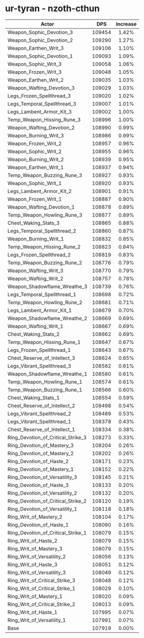 # ur-tyran - nzoth-cthun
| Actor | DPS | Increase |
|---|:---:|:---:|
|Weapon_Sophic_Devotion_3|109454|1.42%|
|Weapon_Sophic_Devotion_2|109290|1.27%|
|Weapon_Earthen_Writ_3|109106|1.10%|
|Weapon_Sophic_Devotion_1|109093|1.09%|
|Weapon_Sophic_Writ_3|109058|1.06%|
|Weapon_Frozen_Writ_3|109048|1.05%|
|Weapon_Earthen_Writ_2|109035|1.03%|
|Weapon_Wafting_Devotion_3|109029|1.03%|
|Legs_Frozen_Spellthread_3|109020|1.02%|
|Legs_Temporal_Spellthread_3|109007|1.01%|
|Legs_Lambent_Armor_Kit_3|109002|1.00%|
|Temp_Weapon_Hissing_Rune_3|108996|1.00%|
|Weapon_Wafting_Devotion_2|108990|0.99%|
|Weapon_Burning_Writ_3|108986|0.99%|
|Weapon_Frozen_Writ_2|108957|0.96%|
|Weapon_Sophic_Writ_2|108955|0.96%|
|Weapon_Burning_Writ_2|108939|0.95%|
|Weapon_Earthen_Writ_1|108937|0.94%|
|Temp_Weapon_Buzzing_Rune_3|108927|0.93%|
|Weapon_Sophic_Writ_1|108920|0.93%|
|Legs_Lambent_Armor_Kit_2|108901|0.91%|
|Weapon_Frozen_Writ_1|108887|0.90%|
|Weapon_Wafting_Devotion_1|108878|0.89%|
|Temp_Weapon_Howling_Rune_3|108877|0.89%|
|Chest_Waking_Stats_3|108865|0.88%|
|Legs_Temporal_Spellthread_2|108860|0.87%|
|Weapon_Burning_Writ_1|108832|0.85%|
|Temp_Weapon_Hissing_Rune_2|108823|0.84%|
|Legs_Frozen_Spellthread_2|108819|0.83%|
|Temp_Weapon_Buzzing_Rune_2|108776|0.79%|
|Weapon_Wafting_Writ_3|108770|0.79%|
|Weapon_Wafting_Writ_2|108757|0.78%|
|Weapon_Shadowflame_Wreathe_3|108739|0.76%|
|Legs_Temporal_Spellthread_1|108698|0.72%|
|Temp_Weapon_Howling_Rune_2|108681|0.71%|
|Legs_Lambent_Armor_Kit_1|108679|0.70%|
|Weapon_Shadowflame_Wreathe_2|108669|0.69%|
|Weapon_Wafting_Writ_1|108667|0.69%|
|Chest_Waking_Stats_2|108662|0.69%|
|Temp_Weapon_Hissing_Rune_1|108647|0.67%|
|Legs_Frozen_Spellthread_1|108643|0.67%|
|Chest_Reserve_of_Intellect_3|108624|0.65%|
|Legs_Vibrant_Spellthread_3|108582|0.61%|
|Weapon_Shadowflame_Wreathe_1|108580|0.61%|
|Temp_Weapon_Howling_Rune_1|108574|0.61%|
|Temp_Weapon_Buzzing_Rune_1|108566|0.60%|
|Chest_Waking_Stats_1|108554|0.59%|
|Chest_Reserve_of_Intellect_2|108498|0.54%|
|Legs_Vibrant_Spellthread_2|108489|0.53%|
|Legs_Vibrant_Spellthread_1|108378|0.43%|
|Chest_Reserve_of_Intellect_1|108334|0.38%|
|Ring_Devotion_of_Critical_Strike_3|108273|0.33%|
|Ring_Devotion_of_Mastery_3|108204|0.26%|
|Ring_Devotion_of_Mastery_2|108202|0.26%|
|Ring_Devotion_of_Haste_2|108171|0.23%|
|Ring_Devotion_of_Mastery_1|108152|0.22%|
|Ring_Devotion_of_Versatility_3|108145|0.21%|
|Ring_Devotion_of_Haste_3|108133|0.20%|
|Ring_Devotion_of_Versatility_2|108132|0.20%|
|Ring_Devotion_of_Critical_Strike_2|108120|0.19%|
|Ring_Devotion_of_Versatility_1|108118|0.18%|
|Ring_Writ_of_Mastery_2|108104|0.17%|
|Ring_Devotion_of_Haste_1|108090|0.16%|
|Ring_Devotion_of_Critical_Strike_1|108079|0.15%|
|Ring_Writ_of_Haste_2|108079|0.15%|
|Ring_Writ_of_Mastery_3|108079|0.15%|
|Ring_Writ_of_Versatility_2|108056|0.13%|
|Ring_Writ_of_Haste_3|108051|0.12%|
|Ring_Writ_of_Versatility_3|108049|0.12%|
|Ring_Writ_of_Critical_Strike_3|108048|0.12%|
|Ring_Writ_of_Critical_Strike_1|108029|0.10%|
|Ring_Writ_of_Mastery_1|108020|0.09%|
|Ring_Writ_of_Critical_Strike_2|108013|0.09%|
|Ring_Writ_of_Haste_1|107995|0.07%|
|Ring_Writ_of_Versatility_1|107991|0.07%|
|Base|107919|0.00%|

